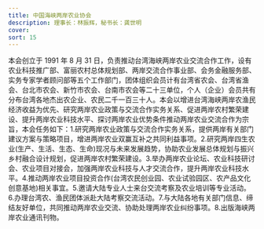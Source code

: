 ```yaml
---
title: 中国海峡两岸农业协会
description: 理事长：林振辉，秘书长：龚世明
cover:
sort: 15
---
```


本会创立于 1991 年 8 月 31 日，负责推动台湾海峡两岸农业交流合作工作，设有农业科技推广部、富丽农村总体规划部、两岸交流合作事业部、会务金融服务部、实务专家学者顾问部等五个工作部门，团体组织会员计有台湾省农会、台湾省渔会、台北市农会、新竹市农会、台南市农会等二十三单位，个人（企业）会员共有分布台湾各地杰出农企业、农民二千一百三十人。本会以增进台湾海峡两岸农渔民经济收益为优先、研究两岸农业政策与交流合作实务关系、促进两岸农村繁荣建设、提升两岸农业科技水平、探讨两岸农业优势条件推动两岸农业交流合作为宗旨，本会任务如下：1.研究两岸农业政策与交流合作实务关系，提供两岸有关部门建议方案与策略项目，增进两岸农业双赢互补之共同利益事项。2.研究两岸四生农业(生产、生活、生态、生命)现况与未来发展趋势，协助农业发展总体规划与振兴乡村融合设计规划，促进两岸农村繁荣建设。3.举办两岸农业论坛、农业科技研讨会、农业项目对接会，加强两岸农业科技与人才交流合作，提升两岸农业科技水平。4.推动两岸农业项目投资合作(台湾农民创业园、农业试验园区、农产品文化创意基地)相关事宜。5.邀请大陆专业人士来台交流考察及农业培训等专业活动。6.办理台湾农、渔民团体派赴大陆考察交流活动。7.与大陆各地有关部门信息、缔结友好单位，共同推动两岸农业交流、协助处理两岸农业纠纷事项。8.出版海峡两岸农业通讯刊物。
